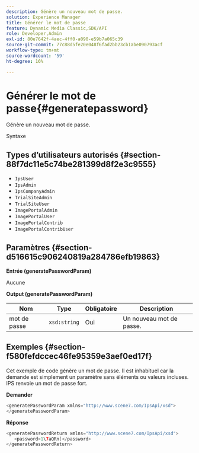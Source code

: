 ```yaml
---
description: Génère un nouveau mot de passe.
solution: Experience Manager
title: Générer le mot de passe
feature: Dynamic Media Classic,SDK/API
role: Developer,Admin
exl-id: 80e7642f-4aec-4ff0-a090-e59b7a065c39
source-git-commit: 77c88d5fe20e048f6fad2bb23cb1abe090793acf
workflow-type: tm+mt
source-wordcount: '59'
ht-degree: 16%

---
```


# Générer le mot de passe{#generatepassword}

Génère un nouveau mot de passe.

Syntaxe

## Types d’utilisateurs autorisés {#section-88f7dc11e5c74be281399d8f2e3c9555}

* `IpsUser`
* `IpsAdmin`
* `IpsCompanyAdmin`
* `TrialSiteAdmin`
* `TrialSiteUser`
* `ImagePortalAdmin`
* `ImagePortalUser`
* `ImagePortalContrib`
* `ImagePortalContribUser`

## Paramètres {#section-d516615c906240819a284786efb19863}

**Entrée (generatePasswordParam)**

Aucune

**Output (generatePasswordParam)**

| Nom | Type | Obligatoire | Description |
|---|---|---|---|
| mot de passe | `xsd:string` | Oui | Un nouveau mot de passe. |

## Exemples {#section-f580fefdccec46fe95359e3aef0ed17f}

Cet exemple de code génère un mot de passe. Il est inhabituel car la demande est simplement un paramètre sans éléments ou valeurs incluses. IPS renvoie un mot de passe fort.

**Demander**

```java
<generatePasswordParam xmlns="http://www.scene7.com/IpsApi/xsd">
</generatePasswordParam>
```

**Réponse**

```java
<generatePasswordReturn xmlns="http://www.scene7.com/IpsApi/xsd">
   <password>1\7aQRn]</password>
</generatePasswordReturn>
```
